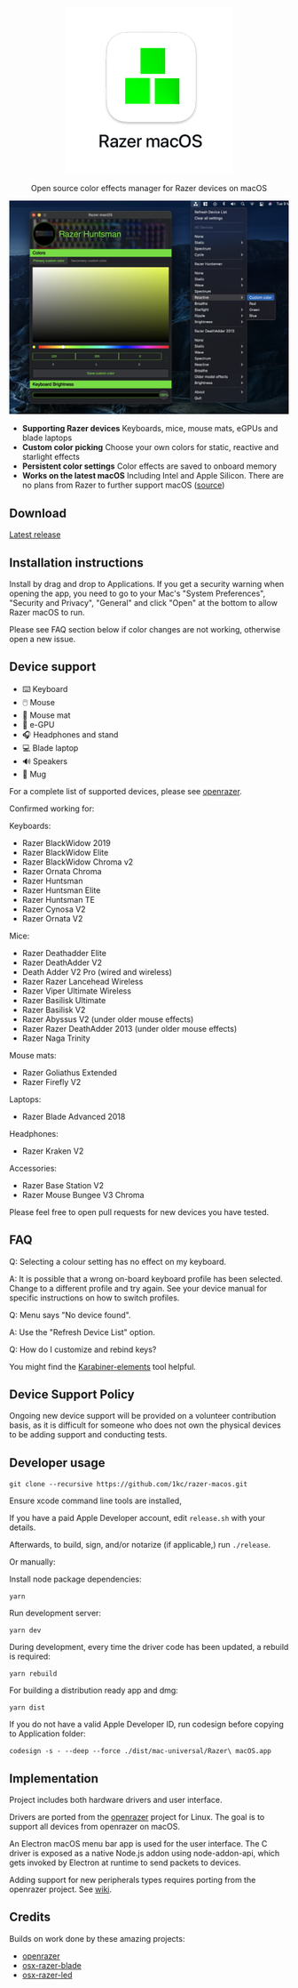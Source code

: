 <p align="center">
  <img src="resources/hero.png" alt="keyboard demo pic" />
  <p align="center">Open source color effects manager for Razer devices on macOS</p>
</p>

<p align="center">
  <img src="screenshots/dark.png">
</p>

- **Supporting Razer devices** Keyboards, mice, mouse mats, eGPUs and blade laptops
- **Custom color picking** Choose your own colors for static, reactive and starlight effects
- **Persistent color settings** Color effects are saved to onboard memory
- **Works on the latest macOS** Including Intel and Apple Silicon. There are no plans from Razer to further support macOS ([source](https://support.razer.com/articles/1543762911))

## Download

[Latest release](https://github.com/1kc/razer-macos/releases)

## Installation instructions

Install by drag and drop to Applications.
If you get a security warning when opening the app, you need to go to your Mac's "System Preferences", "Security and Privacy", "General" and click "Open" at the bottom to allow Razer macOS to run.

Please see FAQ section below if color changes are not working, otherwise open a new issue.

## Device support

- ⌨️ Keyboard
- 🖱️ Mouse
- 📜 Mouse mat
- 🌈 e-GPU
- 🎧 Headphones and stand
- 💻 Blade laptop
- 🔊 Speakers
- 🍺 Mug

For a complete list of supported devices, please see [openrazer](https://openrazer.github.io).

Confirmed working for:

Keyboards:

- Razer BlackWidow 2019
- Razer BlackWidow Elite
- Razer BlackWidow Chroma v2
- Razer Ornata Chroma
- Razer Huntsman
- Razer Huntsman Elite
- Razer Huntsman TE
- Razer Cynosa V2
- Razer Ornata V2

Mice:

- Razer Deathadder Elite
- Razer DeathAdder V2
- Death Adder V2 Pro (wired and wireless)
- Razer Razer Lancehead Wireless
- Razer Viper Ultimate Wireless
- Razer Basilisk Ultimate
- Razer Basilisk V2
- Razer Abyssus V2 (under older mouse effects)
- Razer Razer DeathAdder 2013 (under older mouse effects)
- Razer Naga Trinity

Mouse mats:

- Razer Goliathus Extended
- Razer Firefly V2

Laptops:

- Razer Blade Advanced 2018

Headphones:

- Razer Kraken V2

Accessories:

- Razer Base Station V2
- Razer Mouse Bungee V3 Chroma

Please feel free to open pull requests for new devices you have tested.

## FAQ

Q: Selecting a colour setting has no effect on my keyboard.

A: It is possible that a wrong on-board keyboard profile has been selected. Change to a different profile and try again. See your device manual for specific instructions on how to switch profiles.

Q: Menu says "No device found".

A: Use the "Refresh Device List" option.

Q: How do I customize and rebind keys?

You might find the [Karabiner-elements](https://karabiner-elements.pqrs.org/) tool helpful.

## Device Support Policy

Ongoing new device support will be provided on a volunteer contribution basis, as it is difficult for someone who does not own the physical devices to be adding support and conducting tests.

## Developer usage

    git clone --recursive https://github.com/1kc/razer-macos.git

Ensure xcode command line tools are installed,

If you have a paid Apple Developer account, edit `release.sh` with your details.

Afterwards, to build, sign, and/or notarize (if applicable,) run `./release`.


Or manually:

Install node package dependencies:

    yarn

Run development server:

    yarn dev

During development, every time the driver code has been updated, a rebuild is required:

    yarn rebuild

For building a distribution ready app and dmg:

    yarn dist

If you do not have a valid Apple Developer ID, run codesign before copying to Application folder:

    codesign -s - --deep --force ./dist/mac-universal/Razer\ macOS.app

## Implementation

Project includes both hardware drivers and user interface.

Drivers are ported from the [openrazer](https://github.com/openrazer/openrazer) project for Linux.
The goal is to support all devices from openrazer on macOS.

An Electron macOS menu bar app is used for the user interface.
The C driver is exposed as a native Node.js addon using node-addon-api, which gets invoked by Electron at runtime to send packets to devices.

Adding support for new peripherals types requires porting from the openrazer project. See [wiki](https://github.com/1kc/razer-macos/wiki).

## Credits

Builds on work done by these amazing projects:

- [openrazer](https://github.com/openrazer/openrazer)
- [osx-razer-blade](https://github.com/kprinssu/osx-razer-blade)
- [osx-razer-led](https://github.com/dylanparker/osx-razer-led)
